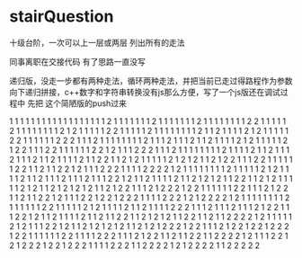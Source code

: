 # stairQuestion
十级台阶，一次可以上一层或两层 列出所有的走法

同事离职在交接代码 有了思路一直没写

递归版，没走一步都有两种走法，循环两种走法，并把当前已走过得路程作为参数向下递归拼接，c++数字和字符串转换没有js那么方便，写了一个js版还在调试过程中 先把 这个简陋版的push过来

1 1 1 1 1 1 1 1 1 1
1 1 1 1 1 1 1 1 2
1 1 1 1 1 1 1 2 1
1 1 1 1 1 1 2 1 1
1 1 1 1 1 1 2 2
1 1 1 1 1 2 1 1 1
1 1 1 1 1 2 1 2
1 1 1 1 1 2 2 1
1 1 1 1 2 1 1 1 1
1 1 1 1 2 1 1 2
1 1 1 1 2 1 2 1
1 1 1 1 2 2 1 1
1 1 1 1 2 2 2
1 1 1 2 1 1 1 1 1
1 1 1 2 1 1 1 2
1 1 1 2 1 1 2 1
1 1 1 2 1 2 1 1
1 1 1 2 1 2 2
1 1 1 2 2 1 1 1
1 1 1 2 2 1 2
1 1 1 2 2 2 1
1 1 2 1 1 1 1 1 1
1 1 2 1 1 1 1 2
1 1 2 1 1 1 2 1
1 1 2 1 1 2 1 1
1 1 2 1 1 2 2
1 1 2 1 2 1 1 1
1 1 2 1 2 1 2
1 1 2 1 2 2 1
1 1 2 2 1 1 1 1
1 1 2 2 1 1 2
1 1 2 2 1 2 1
1 1 2 2 2 1 1
1 1 2 2 2 2
1 2 1 1 1 1 1 1 1
1 2 1 1 1 1 1 2
1 2 1 1 1 1 2 1
1 2 1 1 1 2 1 1
1 2 1 1 1 2 2
1 2 1 1 2 1 1 1
1 2 1 1 2 1 2
1 2 1 1 2 2 1
1 2 1 2 1 1 1 1
1 2 1 2 1 1 2
1 2 1 2 1 2 1
1 2 1 2 2 1 1
1 2 1 2 2 2
1 2 2 1 1 1 1 1
1 2 2 1 1 1 2
1 2 2 1 1 2 1
1 2 2 1 2 1 1
1 2 2 1 2 2
1 2 2 2 1 1 1
1 2 2 2 1 2
1 2 2 2 2 1
2 1 1 1 1 1 1 1 1
2 1 1 1 1 1 1 2
2 1 1 1 1 1 2 1
2 1 1 1 1 2 1 1
2 1 1 1 1 2 2
2 1 1 1 2 1 1 1
2 1 1 1 2 1 2
2 1 1 1 2 2 1
2 1 1 2 1 1 1 1
2 1 1 2 1 1 2
2 1 1 2 1 2 1
2 1 1 2 2 1 1
2 1 1 2 2 2
2 1 2 1 1 1 1 1
2 1 2 1 1 1 2
2 1 2 1 1 2 1
2 1 2 1 2 1 1
2 1 2 1 2 2
2 1 2 2 1 1 1
2 1 2 2 1 2
2 1 2 2 2 1
2 2 1 1 1 1 1 1
2 2 1 1 1 1 2
2 2 1 1 1 2 1
2 2 1 1 2 1 1
2 2 1 1 2 2
2 2 1 2 1 1 1
2 2 1 2 1 2
2 2 1 2 2 1
2 2 2 1 1 1 1
2 2 2 1 1 2
2 2 2 1 2 1
2 2 2 2 1 1
2 2 2 2 2
